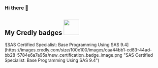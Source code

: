 ### Hi there 👋

<h2> My Credly badges <img src = "https://media.giphy.com/media/3orifgYbnsq43eFsdO/giphy.gif" width="50"> </h2>
<!--START_SECTION:badges-->
![SAS Certified Specialist: Base Programming Using SAS 9.4](https://images.credly.com/size/100x100/images/caa44bb1-cd83-44ad-bb28-5784e6a7a95a/new_certification_badge_image.png "SAS Certified Specialist: Base Programming Using SAS 9.4")
<!--END_SECTION:badges-->
<!--
**espositic/espositic** is a ✨ _special_ ✨ repository because its `README.md` (this file) appears on your GitHub profile.

Here are some ideas to get you started:

- 🔭 I’m currently working on ...
- 🌱 I’m currently learning ...
- 👯 I’m looking to collaborate on ...
- 🤔 I’m looking for help with ...
- 💬 Ask me about ...
- 📫 How to reach me: ...
- 😄 Pronouns: ...
- ⚡ Fun fact: ...
-->
